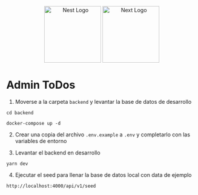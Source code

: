<p align="center">
  <a href="http://nestjs.com/" target="blank"><img src="https://nestjs.com/img/logo-small.svg" width="150" alt="Nest Logo" /></a>
  <a href="https://nextjs.org" target="blank"><img src="https://assets.vercel.com/image/upload/v1662130559/nextjs/Icon_light_background.png" alt="Next Logo" width="150" /></a>
</p>

# Admin ToDos

1. Moverse a la carpeta `backend` y levantar la base de datos de desarrollo

```
cd backend
```

```
docker-compose up -d
```

2. Crear una copia del archivo `.env.example` a `.env` y completarlo con las variables de entorno

3. Levantar el backend en desarrollo

```
yarn dev
```

4. Ejecutar el seed para llenar la base de datos local con data de ejemplo

```
http://localhost:4000/api/v1/seed
```
